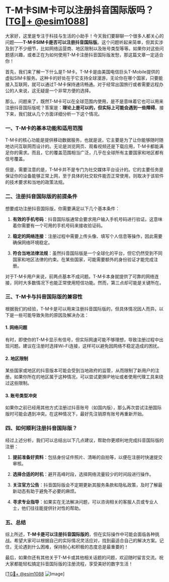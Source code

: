 # T-M卡SIM卡可以注册抖音国际版吗？[[TG💪+ @esim1088](https://t.me/s/esim1088)]

大家好，这里是专注于科技与生活的小助手！今天我们要聊聊一个很多人都关心的问题——**T-M卡SIM卡是否可以注册抖音国际版**。这个问题听起来简单，但其实涉及到了不少细节，比如网络运营商、地区限制以及账号类型等等。如果你对这些问题感兴趣，或者正在为如何使用T-M卡注册抖音国际版发愁，那这篇文章一定适合你！

首先，我们来了解一下什么是T-M卡。T-M卡是由美国电信巨头T-Mobile提供的虚拟SIM卡服务。这种卡的好处在于它支持全球漫游，无论你在哪个国家，只要能接入互联网，就可以通过T-M卡保持通讯畅通。对于经常出国旅行或者需要远程办公的人来说，这无疑是一个非常方便的选择。

那么，问题来了，既然T-M卡可以在全球范围内使用，是不是意味着它也可以用来注册抖音国际版呢？答案是：**理论上是可以的，但实际上可能会遇到一些障碍**。接下来，我们就从几个方面详细分析一下这个情况。

### 一、T-M卡的基本功能和适用范围

T-M卡的核心功能是提供移动数据服务，也就是说，它主要是为了让你能够随时随地访问互联网而设计的。无论是浏览网页、观看视频还是下载应用，T-M卡都能满足你的需求。而且，它的覆盖范围相当广泛，几乎在全球所有主要国家和地区都有信号覆盖。

但是，需要注意的是，T-M卡并不是专门为社交媒体平台设计的。它的主要任务是保证你的设备能够正常上网，至于具体的社交软件能否正常使用，则取决于该软件的技术要求和当地的政策法规。

### 二、注册抖音国际版的前提条件

想要成功注册抖音国际版，你需要满足以下几个基本条件：

1. **有效的手机号码**：抖音国际版通常会要求用户输入手机号码进行验证。这意味着你需要有一个可用的手机号码来接收验证码。
   
2. **稳定的网络连接**：注册过程中需要上传头像、填写个人信息等操作，因此需要确保网络环境稳定。

3. **符合当地法律法规**：虽然抖音国际版是一个全球化的平台，但它仍然受到不同国家和地区法律的约束。在某些国家，可能需要额外的身份验证才能完成注册。

对于T-M卡用户来说，前两点基本不成问题。T-M卡本身就提供了可靠的网络连接，同时大多数情况下也能正常使用短信功能。然而，第三点却可能是关键所在。

### 三、T-M卡与抖音国际版的兼容性

根据我们的经验，T-M卡是可以用来注册抖音国际版的，但具体情况因人而异。以下是一些可能导致失败的原因及解决办法：

#### 1. 网络问题
有时，即使你的T-M卡显示有信号，但实际网速可能不够理想，导致注册过程中出现问题。建议在注册时选择Wi-Fi连接，这样可以避免因网络不稳定造成的困扰。

#### 2. 地区限制
某些国家或地区的抖音版本可能会受到当地政府的监管，从而限制了新用户的注册。如果你所在的地区属于这种情况，可以尝试更换IP地址或者使用代理工具来绕过这些限制。

#### 3. 账号类型冲突
如果你之前已经用其他方式注册过抖音账号（如国内版），那么再次尝试注册国际版时可能会遇到冲突。在这种情况下，最好先注销原有账号再重新开始。

### 四、如何顺利注册抖音国际版？

经过上述分析，我们可以总结出以下几点建议，帮助你更顺利地完成抖音国际版的注册：

1. **提前准备好资料**：包括身份证件照片、清晰的自拍等，以便在注册时快速提交审核。
   
2. **选择合适的时机**：避开高峰时段，选择网络流量较少的时间段进行操作。

3. **关注官方公告**：抖音国际版会不定期更新其服务条款和隐私政策，及时了解最新动态有助于避免不必要的麻烦。

4. **寻求专业指导**：如果实在无法解决问题，可以咨询相关的客服人员或专业人士，他们往往能提供针对性的帮助。

### 五、总结

综上所述，**T-M卡是可以注册抖音国际版的**，但在实际操作中可能会面临各种挑战。希望大家可以根据自己的实际情况灵活应对，找到最适合自己的解决方案。记住，无论遇到什么困难，保持耐心和积极的态度总是最重要的！

最后，如果你还有其他关于T-M卡或其他相关话题的问题，欢迎随时留言交流。祝大家都能轻松搞定抖音国际版的注册流程，享受美好的数字生活！

[[TG💪+ @esim1088](https://t.me/s/esim1088) ![Image](https://i.postimg.cc/4NQfJmqS/Snipaste-2025-05-13-00-14-12.png)]